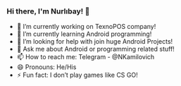 ### Hi there, I'm Nurlıbay! 👋

- 🔭 I’m currently working on TexnoPOS company!
- 🌱 I’m currently learning Android programming! 
- 🤔 I’m looking for help with join huge Android Projects!
- 💬 Ask me about Android or programming related stuff!
- 📫 How to reach me: Telegram - @NKamilovich
- 😄 Pronouns: He/His
- ⚡ Fun fact: I don’t play games like CS GO!
